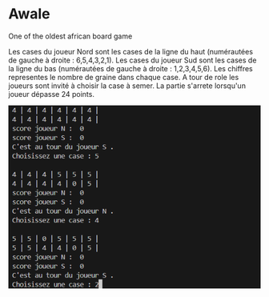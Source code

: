 # Awale
One of the oldest african board game

Les cases du joueur Nord sont les cases de la ligne du haut (numérautées de gauche à droite : 6,5,4,3,2,1).
Les cases du joueur Sud sont les cases de la ligne du bas  (numérautées de gauche à droite : 1,2,3,4,5,6).
Les chiffres representes le nombre de graine dans chaque case.
A tour de role les joueurs sont invité à choisir la case à semer.
La partie s'arrete lorsqu'un joueur dépasse 24 points.

![alt text](/image/capture_awale.PNG)

